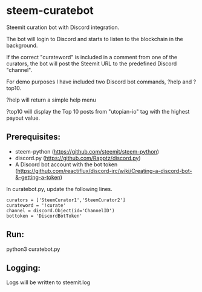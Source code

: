 # steem-curatebot
Steemit curation bot with Discord integration.

The bot will login to Discord and starts to listen to the blockchain in the background.

If the correct "curateword" is included in a comment from one of the curators, the bot will post the Steemit URL to the predefined Discord "channel".

For demo purposes I have included two Discord bot commands, ?help and ?top10.

?help will return a simple help menu

?top10 will display the Top 10 posts from "utopian-io" tag with the highest payout value. 

## Prerequisites:

* steem-python (https://github.com/steemit/steem-python)
* discord.py (https://github.com/Rapptz/discord.py)
* A Discord bot account with the bot token (https://github.com/reactiflux/discord-irc/wiki/Creating-a-discord-bot-&-getting-a-token)

In curatebot.py, update the following lines.

```
curators = ['SteemCurator1','SteemCurator2']
curateword = '!curate'
channel = discord.Object(id='ChannelID')
bottoken = 'DiscordBotToken'
```

## Run:

python3 curatebot.py

## Logging:

Logs will be written to steemit.log

